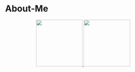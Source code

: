 # About-Me
<p align='center'>
   <a href="https://github-readme-stats.vercel.app/api?username=landonl07&show_icons=true&count_private=true">
   	<img height=150 src="https://github-readme-stats.vercel.app/api?username=landonl07&show_icons=true&count_private=true"/>
   </a>
   <a href="https://github.com/landonl07/github-readme-stats">
   	<img height=150 src="https://github-readme-stats.vercel.app/api/top-langs/?username=landonl07&layout=compact"/>
   </a>
</p>
